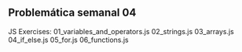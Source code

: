 
Problemática semanal 04
--------------------------------------------
JS Exercises:
01_variables_and_operators.js
02_strings.js
03_arrays.js
04_if_else.js
05_for.js
06_functions.js